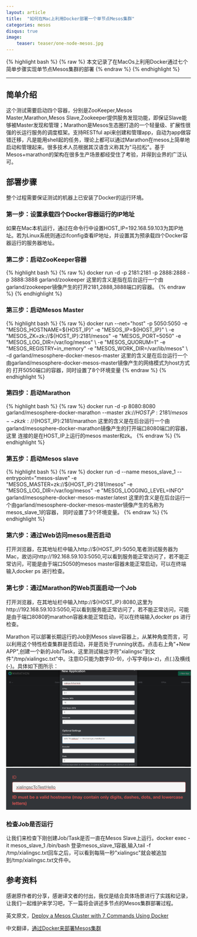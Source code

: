```yaml
---
layout: article
title:  "如何在Mac上利用Docker部署一个单节点Mesos集群"
categories: mesos
disqus: true
image:
    teaser: teaser/one-node-mesos.jpg
---
```


{% highlight bash %}
{% raw %}
本文记录了在MacOs上利用Docker通过七个简单步骤实现单节点Mesos集群的部署
{% endraw %}
{% endhighlight %} 

---


## 简单介绍

这个测试需要启动四个容器，分别是ZooKeeper,Mesos Master,Marathon,Mesos Slave,Zookeeper提供服务发现功能，即保证Slave能够被Master发现和管理；Marathon是Mesos生态圈打造的一个轻量级、扩展性很强的长运行服务的调度框架。支持RESTful api来创建和管理app，自动为app做容错迁移，凡是能用shell起的任务，理论上都可以通过Marathon在mesos上简单地启动和管理起来。很多技术人员根据其汉语含义称其为"马拉松"。基于Mesos+marathon的架构在很多生产场景都经受住了考验，并得到业界的广泛认可。

## 部署步骤

整个过程需要保证测试的机器上已安装了Docker的运行环境。

### 第一步：设置承载四个Docker容器运行的IP地址

如果在Mac本机运行，通过在命令行中设置HOST_IP=192.168.59.103为其IP地址。若为Linux系统则通过ifconfig查看IP地址，并设置其为预承载四个Docker容器运行的服务器地址。

### 第二步：启动ZooKeeper容器

{% highlight bash %}
{% raw %}
docker run -d -p 2181:2181 -p 2888:2888 -p 3888:3888 garland/zookeeper
这里的含义是指在后台运行一个由garland/zookeeper镜像产生的打开2181,2888,3888端口的容器。
{% endraw %}
{% endhighlight %}

### 第三步：启动Mesos Master

{% highlight bash %}
{% raw %}
docker run --net="host" -p 5050:5050 -e "MESOS_HOSTNAME=${HOST_IP}" -e "MESOS_IP=${HOST_IP}" \ 
-e "MESOS_ZK=zk://${HOST_IP}:2181/mesos" -e "MESOS_PORT=5050" -e "MESOS_LOG_DIR=/var/log/mesos" \ 
-e "MESOS_QUORUM=1" -e "MESOS_REGISTRY=in_memory" -e "MESOS_WORK_DIR=/var/lib/mesos" \ 
-d garland/mesosphere-docker-mesos-master
这里的含义是在后台运行一个由garland/mesosphere-docker-mesos-master镜像产生的网络模式为host方式的
打开5050端口的容器，同时设置了8个环境变量
{% endraw %}
{% endhighlight %}

### 第四步：启动Marathon

{% highlight bash %}
{% raw %}
docker run -d -p 8080:8080 garland/mesosphere-docker-marathon --master zk://${HOST_IP}:2181/mesos \
--zk zk://${HOST_IP}:2181/marathon
这里的含义是在后台运行一个由garland/mesosphere-docker-marathon镜像产生的打开端口8080端口的容器，这里
连接的是在HOST_IP上运行的mesos master和zk。
{% endraw %}
{% endhighlight %}

### 第五步：启动Mesos slave

{% highlight bash %}
{% raw %}
docker run -d --name mesos_slave_1 --entrypoint="mesos-slave" 
-e "MESOS_MASTER=zk://${HOST_IP}:2181/mesos" -e "MESOS_LOG_DIR=/var/log/mesos" 
-e "MESOS_LOGGING_LEVEL=INFO" garland/mesosphere-docker-mesos-master:latest
这里的含义是在后台运行一个由garland/mesosphere-docker-mesos-master镜像产生的名称为mesos_slave_1的容器，
同时设置了3个环境变量。
{% endraw %}
{% endhighlight %}

### 第六步：通过Web访问mesos是否启动

打开浏览器，在其地址栏中输入http://${HOST_IP}:5050,笔者测试服务器为Mac，故访问http://192.168.59.103:5050,可以看到服务能正常访问了，若不能正常访问，可能是由于端口5050的mesos master容器未能正常启动，可以在终端输入docker ps 进行检查。

### 第七步：通过Marathon的Web页面启动一个Job

打开浏览器，在其地址栏中输入http://${HOST_IP}:8080,这里为http://192.168.59.103:5050,可以看到服务能正常访问了，若不能正常访问，可能是由于端口8080的marathon容器未能正常启动，可以在终端输入docker ps 进行检查。

Marathon 可以部署长期运行的Job到Mesos slave容器上，从某种角度而言，可以利用这个特性检查集群是否启动，并是否处于running状态。点击右上角"+New APP",创建一个新的Job/Task，这里测试输出字符"xialingsc"到文件"/tmp/xialingsc.txt"中。注意ID只能为数字(0-9)，小写字母(a-z)，点(.)及横线(-)。具体如下图所示：![填写Job](../../images/teaser/job1.png "填写表单") ![校验](../../images/teaser/job2.png "校验")

### 检查Job是否运行

让我们来检查下刚创建Job/Task是否一直在Mesos Slave上运行。docker exec -it mesos_slave_1 /bin/bash 登录mesos_slave_1容器,输入tail -f /tmp/xialingsc.txt回车之后，可以看到每隔一秒"xialingsc"就会被追加到/tmp/xialingsc.txt文件中。

## 参考资料

感谢原作者的分享，感谢译文者的付出，我仅是结合具体场景进行了实践和记录，让我们一起维护来学习吧，下一篇将会讲述多节点的Mesos集群部署过程。

英文原文，[Deploy a Mesos Cluster with 7 Commands Using Docker](https://medium.com/@gargar454/deploy-a-mesos-cluster-with-7-commands-using-docker-57951e020586)

中文翻译，[通过Docker来部署Mesos集群](http://dockerone.com/article/136)














